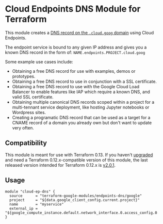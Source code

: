 # Cloud Endpoints DNS Module for Terraform

This module creates a [DNS record on the `.cloud.goog` domain](https://cloud.google.com/endpoints/docs/openapi/openapi-dns-configure) using Cloud Endpoints.

The endpoint service is bound to any given IP address and gives you a known DNS record in the form of: `NAME.endpoints.PROJECT.cloud.goog`

Some example use cases include:
- Obtaining a free DNS record for use with examples, demos or prototypes.
- Obtaining a free DNS record to use in conjunction with a SSL certificate.
- Obtaining a free DNS record to use with the Google Cloud Load Balancer to enable features like IAP which require a known DNS, and valid SSL certificate.
- Obtaining multiple canonical DNS records scoped within a project for a multi-tennant service deployment, like hosting Jupyter notebooks or Wordpress sites.
- Creating a programatic DNS record that can be used as a target for a CNAME record of a domain you already own but don't want to update very often.

## Compatibility
This module is meant for use with Terraform 0.13. If you haven't
[upgraded](https://www.terraform.io/upgrade-guides/0-13.html) and need a Terraform
0.12.x-compatible version of this module, the last released version
intended for Terraform 0.12.x is [v2.0.1](https://registry.terraform.io/modules/terraform-google-modules/-endpoints-dns/google/v2.0.1).

## Usage

```hcl
module "cloud-ep-dns" {
  source      = "terraform-google-modules/endpoints-dns/google"
  project     = "${data.google_client_config.current.project}"
  name        = "myservice"
  external_ip = "${google_compute_instance.default.network_interface.0.access_config.0.assigned_nat_ip}"
}
```
